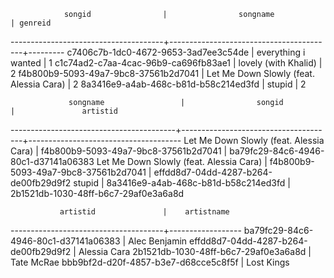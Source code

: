                 songid                |                songname                 | genreid
--------------------------------------+-----------------------------------------+---------
 c7406c7b-1dc0-4672-9653-3ad7ee3c54de | everything i wanted                     |       1
 c1c74ad2-c7aa-4cac-96b9-ca696fb83ae1 | lovely (with Khalid)                    |       2
 f4b800b9-5093-49a7-9bc8-37561b2d7041 | Let Me Down Slowly (feat. Alessia Cara) |       2
 8a3416e9-a4ab-468c-b81d-b58c214ed3fd | stupid                                  |       2


                 songname                 |                songid                |               artistid
-----------------------------------------+--------------------------------------+--------------------------------------
 Let Me Down Slowly (feat. Alessia Cara) | f4b800b9-5093-49a7-9bc8-37561b2d7041 | ba79fc29-84c6-4946-80c1-d37141a06383
 Let Me Down Slowly (feat. Alessia Cara) | f4b800b9-5093-49a7-9bc8-37561b2d7041 | effdd8d7-04dd-4287-b264-de00fb29d9f2
 stupid                                  | 8a3416e9-a4ab-468c-b81d-b58c214ed3fd | 2b1521db-1030-48ff-b6c7-29af0e3a6a8d

               artistid               |    artistname
--------------------------------------+------------------
 ba79fc29-84c6-4946-80c1-d37141a06383 | Alec Benjamin
 effdd8d7-04dd-4287-b264-de00fb29d9f2 | Alessia Cara
 2b1521db-1030-48ff-b6c7-29af0e3a6a8d | Tate McRae
 bbb9bf2d-d20f-4857-b3e7-d68cce5c8f5f | Lost Kings





